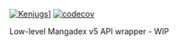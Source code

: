 [![Kenjugs](https://circleci.com/gh/Kenjugs/mangadex-wrapper.svg?style=svg&circle-token=6ac55e3f712509beaf7f35a1cc3411f15bdb8d5e)](https://app.circleci.com/pipelines/github/Kenjugs/mangadex-wrapper?branch=main&filter=all)]
[![codecov](https://codecov.io/gh/Kenjugs/mangadex-wrapper/branch/main/graph/badge.svg?token=SQ66OG3OVZ)](https://codecov.io/gh/Kenjugs/mangadex-wrapper)

Low-level Mangadex v5 API wrapper - WIP